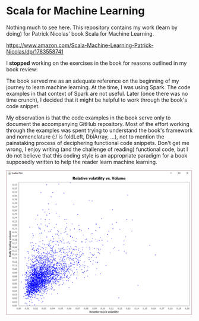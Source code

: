 # Scala for Machine Learning

Nothing much to see here. This repository contains my work (learn by doing) for Patrick Nicolas' book Scala for Machine Learning.

https://www.amazon.com/Scala-Machine-Learning-Patrick-Nicolas/dp/1783558741

I **stopped** working on the exercises in the book for reasons outlined in my book review:

The book served me as an adequate reference on the beginning of my journey to learn machine learning. At the time, I was using Spark. The code examples in that context of Spark are not useful. Later (once there was no time crunch), I decided that it might be helpful to work through the book's code snippet.

My observation is that the code examples in the book serve only to document the accompanying GitHub repository. Most of the effort working through the examples was spent trying to understand the book's framework and nomenclature (:/ is foldLeft, DblArray, ...), not to mention the painstaking process of deciphering functional code snippets. Don't get me wrong, I enjoy writing (and the challenge of reading) functional code, but I do not believe that this coding style is an appropriate paradigm for a book supposedly written to help the reader learn machine learning.

![Alt text](plot.png)
